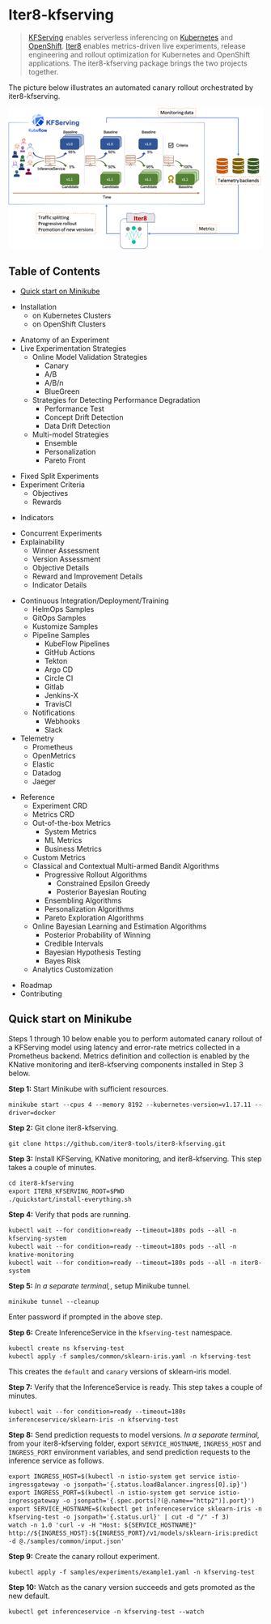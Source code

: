 # Iter8-kfserving
> [KFServing](https://github.com/kubeflow/kfserving) enables serverless inferencing on [Kubernetes](https://kubernetes.io) and [OpenShift](https://www.openshift.com). [Iter8](https://iter8.tools) enables metrics-driven live experiments, release engineering and rollout optimization for Kubernetes and OpenShift applications. The iter8-kfserving package brings the two projects together.

The picture below illustrates an automated canary rollout orchestrated by iter8-kfserving.

![Automated canary rollout orchestrated by iter8-kfserving](docs/images/iter8kfservingquickstart.png)


## Table of Contents
- [Quick start on Minikube](#Quick-start-on-Minikube)
<!-- - [Installation](./docs/installation.md)
  * [on Kubernetes Clusters](./docs/kubernetes.md) -->
- Installation
  * on Kubernetes Clusters
  <!-- * [on OpenShift Clusters](./docs/openshift.md) -->
  * on OpenShift Clusters
<!-- - [Anatomy of an Experiment](./docs/anatomy.md)
- [Live Experimentation Strategies](./docs/strategy.md)
  * [Online Model Validation Strategies](./docs/validation.md)
    + [Canary](./docs/canary.md) -->
- Anatomy of an Experiment
- Live Experimentation Strategies
  * Online Model Validation Strategies
    + Canary
    <!-- + [A/B](./docs/ab.md)
    + [A/B/n](./docs/abn.md)
    + [BlueGreen](./docs/bluegreen.md) -->
    + A/B
    + A/B/n
    + BlueGreen
  <!-- * [Strategies for Detecting Performance Degradation](./docs/performance.md)
    + [Performance Test](./docs/performancetest.md)
    + [Concept Drift Detection](./docs/conceptdrift.md)
    + [Data Drift Detection](./docs/datadrift.md)
  * [Multi-model Strategies](./docs/multimodel.md)
    + [Ensemble](./docs/ensemble.md)
    + [Personalization](./docs/personalization.md)
    + [Pareto Front](./docs/pareto.md) -->
  * Strategies for Detecting Performance Degradation
    + Performance Test
    + Concept Drift Detection
    + Data Drift Detection
  * Multi-model Strategies
    + Ensemble
    + Personalization
    + Pareto Front
<!-- - [Fixed Split Experiments](./docs/fixed.md)
- [Experiment Criteria](./docs/criteria.md)
  * [Objectives](./docs/objectives.md) -->
- Fixed Split Experiments
- Experiment Criteria
  * Objectives
  <!-- * [Rewards](./docs/rewards.md) -->
  * Rewards
  <!-- * [Indicators](./docs/indicators.md) -->
<!-- - [Concurrent Experiments](./docs/concurrency.md)
- [Explainability](./docs/explanation.md)
  * [Winner Assessment](./docs/winner.md)
  * [Version Assessment](./docs/version.md) -->
  * Indicators
- Concurrent Experiments
- Explainability
  * Winner Assessment
  * Version Assessment
  <!-- * [Objective Details](./docs/objectives.md)
  * [Reward and Improvement Details](./docs/reward.md)
  * [Indicator Details](./docs/indicators.md) -->
  * Objective Details
  * Reward and Improvement Details
  * Indicator Details
<!-- - [Continuous Integration/Deployment/Training](./docs/cicdct.md)
  * [HelmOps Samples](./docs/helm-test.md)
  * [GitOps Samples](./docs/gitops.md)
  * [Kustomize Samples](./docs/kustomize.md)
  * [Pipeline Samples](./docs/pipelinetools.md)
    + [KubeFlow Pipelines](./docs/kfpipelines.md)
    + [GitHub Actions](./docs/githubactions.md)
    + [Tekton](./docs/tekton.md)
    + [Argo CD](./docs/argocd.md)
    + [Circle CI](./docs/circleci.md)
    + [Gitlab](./docs/gitlab.md)
    + [Jenkins-X](./docs/jenkins-x.md)
    + [TravisCI](./docs/travisci.md)
  * [Notifications](./docs/notifications.md)
    + [Webhooks](./docs/webhooks.md)
    + [Slack](./docs/slack.md)
- [Telemetry](./docs/telemetry.md)
    + [Prometheus](./docs/prometheus.md)
    + [OpenMetrics](./docs/openmetrics.md)
    + [Elastic](./docs/elastic.md)
    + [Datadog](./docs/datadog.md)
    + [Jaeger](./docs/jaeger.md) -->
- Continuous Integration/Deployment/Training
  * HelmOps Samples
  * GitOps Samples
  * Kustomize Samples
  * Pipeline Samples
    + KubeFlow Pipelines
    + GitHub Actions
    + Tekton
    + Argo CD
    + Circle CI
    + Gitlab
    + Jenkins-X
    + TravisCI
  * Notifications
    + Webhooks
    + Slack
- Telemetry
    + Prometheus
    + OpenMetrics
    + Elastic
    + Datadog
    + Jaeger
<!-- - [Reference](./docs/reference.md)
  * [Experiment CRD](./docs/experiment-crd.md)
  * [Metrics CRD](./docs/metrics-crd.md)
  * [Out-of-the-box Metrics](./docs/metrics-crd.md)
    + [System Metrics](./docs/system-metrics.md) -->
- Reference
  * Experiment CRD
  * Metrics CRD
  * Out-of-the-box Metrics
    + System Metrics
    <!-- + [ML Metrics](./docs/ml-metrics.md)
    + [Business Metrics](./docs/business-metrics.md) -->
    + ML Metrics
    + Business Metrics
  <!-- * [Custom Metrics](./docs/custom-metrics.md) -->
  * Custom Metrics
  <!-- * [Classical and Contextual Multi-armed Bandit Algorithms](./docs/mab.md)
    + [Progressive Rollout Algorithms](rolloutalgos.md)
      - [Constrained Epsilon Greedy](epsilon.md)
      - [Posterior Bayesian Routing](pbr.md)
    + [Ensembling Algorithms](ensemblealgos.md)
    + [Personalization Algorithms](personalizationalgos.md)
    + [Pareto Exploration Algorithms](paretoalgos.md)
  * [Online Bayesian Learning and Estimation Algorithms](./docs/bayesian.md)
    + [Posterior Probability of Winning](posterior.md)
    + [Credible Intervals](credible.md)
    + [Bayesian Hypothesis Testing](hypothesistests.md)
    + [Bayes Risk](risk.md)
  * [Analytics Customization](./docs/analytics-customization.md) -->
  * Classical and Contextual Multi-armed Bandit Algorithms
    + Progressive Rollout Algorithms
      - Constrained Epsilon Greedy
      - Posterior Bayesian Routing
    + Ensembling Algorithms
    + Personalization Algorithms
    + Pareto Exploration Algorithms
  * Online Bayesian Learning and Estimation Algorithms
    + Posterior Probability of Winning
    + Credible Intervals
    + Bayesian Hypothesis Testing
    + Bayes Risk
  * Analytics Customization
<!-- - [Roadmap](./docs/roadmap.md)
- [Contributing](./docs/contributing.md) -->
- Roadmap
- Contributing

## Quick start on Minikube
Steps 1 through 10 below enable you to perform automated canary rollout of a KFServing model using latency and error-rate metrics collected in a Prometheus backend. Metrics definition and collection is enabled by the KNative monitoring and iter8-kfserving components installed in Step 3 below.

**Step 1:** Start Minikube with sufficient resources.
```
minikube start --cpus 4 --memory 8192 --kubernetes-version=v1.17.11 --driver=docker
```

**Step 2:** Git clone iter8-kfserving.
```
git clone https://github.com/iter8-tools/iter8-kfserving.git
```

**Step 3:** Install KFServing, KNative monitoring, and iter8-kfserving. This step takes a couple of minutes.
```
cd iter8-kfserving
export ITER8_KFSERVING_ROOT=$PWD
./quickstart/install-everything.sh
```

**Step 4:** Verify that pods are running.
```
kubectl wait --for condition=ready --timeout=180s pods --all -n kfserving-system
kubectl wait --for condition=ready --timeout=180s pods --all -n knative-monitoring
kubectl wait --for condition=ready --timeout=180s pods --all -n iter8-system
```

**Step 5:** *In a separate terminal,*, setup Minikube tunnel.
```
minikube tunnel --cleanup
```
Enter password if prompted in the above step.

**Step 6:** Create InferenceService in the `kfserving-test` namespace.
```
kubectl create ns kfserving-test
kubectl apply -f samples/common/sklearn-iris.yaml -n kfserving-test
```
This creates the `default` and `canary` versions of sklearn-iris model.

**Step 7:** Verify that the InferenceService is ready. This step takes a couple of minutes.
```
kubectl wait --for condition=ready --timeout=180s inferenceservice/sklearn-iris -n kfserving-test
```

**Step 8:** Send prediction requests to model versions. *In a separate terminal,* from your iter8-kfserving folder, export `SERVICE_HOSTNAME`, `INGRESS_HOST` and `INGRESS_PORT` environment variables, and send prediction requests to the inference service as follows.
```
export INGRESS_HOST=$(kubectl -n istio-system get service istio-ingressgateway -o jsonpath='{.status.loadBalancer.ingress[0].ip}')
export INGRESS_PORT=$(kubectl -n istio-system get service istio-ingressgateway -o jsonpath='{.spec.ports[?(@.name=="http2")].port}')
export SERVICE_HOSTNAME=$(kubectl get inferenceservice sklearn-iris -n kfserving-test -o jsonpath='{.status.url}' | cut -d "/" -f 3)
watch -n 1.0 'curl -v -H "Host: ${SERVICE_HOSTNAME}" http://${INGRESS_HOST}:${INGRESS_PORT}/v1/models/sklearn-iris:predict -d @./samples/common/input.json'
```

<!-- ### Observe metrics

9.*In a separate terminal,* port forward Prometheus so that you can observe metrics for default and canary model versions.

```
kubectl port-forward -n knative-monitoring \
$(kubectl get pods -n knative-monitoring \
--selector=app=prometheus --output=jsonpath="{.items[0].metadata.name}") \
9090
```
You can now access the Prometheus UI at `http://localhost:9090`. -->

**Step 9:** Create the canary rollout experiment.
```
kubectl apply -f samples/experiments/example1.yaml -n kfserving-test
```

**Step 10:** Watch as the canary version succeeds and gets promoted as the new default.
```
kubectl get inferenceservice -n kfserving-test --watch
```